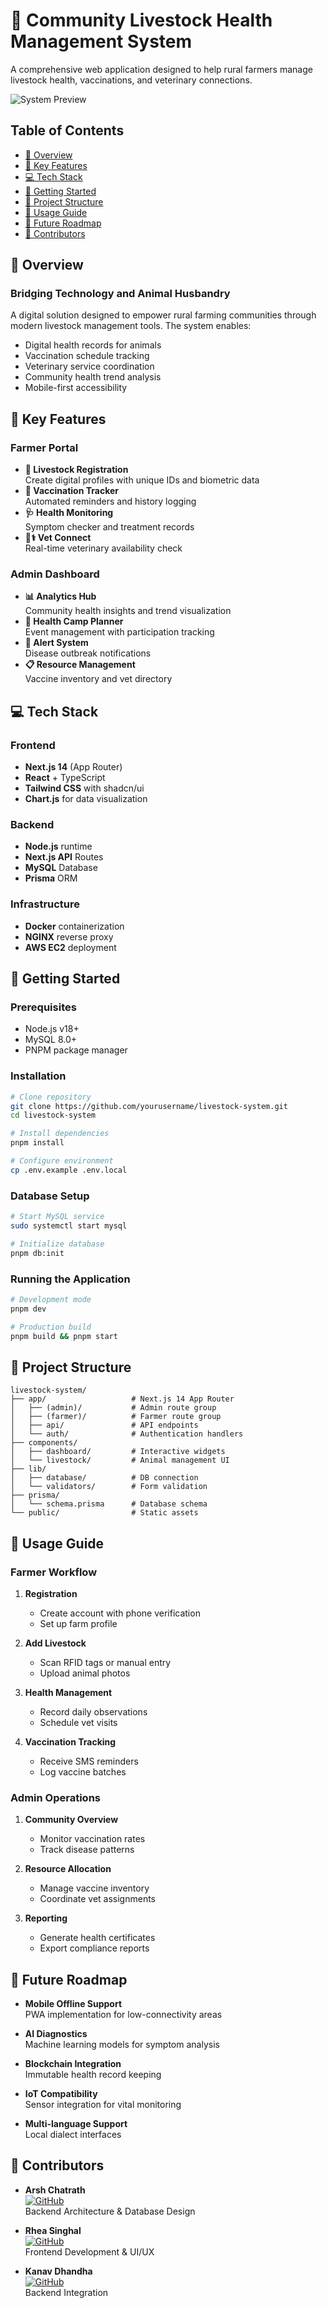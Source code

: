# 🐄 Community Livestock Health Management System

A comprehensive web application designed to help rural farmers manage livestock health, vaccinations, and veterinary connections.

![System Preview](https://res.cloudinary.com/dwxqmdtjk/image/upload/v1747940882/a5fa7f92-f99f-4f99-bb25-e1416812ad7f.png)

## Table of Contents

- [🌟 Overview](#-overview)
- [🔑 Key Features](#-key-features)
- [💻 Tech Stack](#-tech-stack)
- [🚀 Getting Started](#-getting-started)
- [📂 Project Structure](#-project-structure)
- [📘 Usage Guide](#-usage-guide)
- [🔮 Future Roadmap](#-future-roadmap)
- [👥 Contributors](#-contributors)

## 🌟 Overview

### Bridging Technology and Animal Husbandry

A digital solution designed to empower rural farming communities through modern livestock management tools. The system enables:

- Digital health records for animals
- Vaccination schedule tracking
- Veterinary service coordination
- Community health trend analysis
- Mobile-first accessibility

## 🔑 Key Features

### Farmer Portal
- **📝 Livestock Registration**  
  Create digital profiles with unique IDs and biometric data
- **💉 Vaccination Tracker**  
  Automated reminders and history logging
- **🩺 Health Monitoring**  
  Symptom checker and treatment records
- **👨⚕️ Vet Connect**  
  Real-time veterinary availability check

### Admin Dashboard
- **📊 Analytics Hub**  
  Community health insights and trend visualization
- **📅 Health Camp Planner**  
  Event management with participation tracking
- **🔔 Alert System**  
  Disease outbreak notifications
- **📋 Resource Management**  
  Vaccine inventory and vet directory

## 💻 Tech Stack

### Frontend
- **Next.js 14** (App Router)
- **React** + TypeScript
- **Tailwind CSS** with shadcn/ui
- **Chart.js** for data visualization

### Backend
- **Node.js** runtime
- **Next.js API** Routes
- **MySQL** Database
- **Prisma** ORM

### Infrastructure
- **Docker** containerization
- **NGINX** reverse proxy
- **AWS EC2** deployment

## 🚀 Getting Started

### Prerequisites
- Node.js v18+
- MySQL 8.0+
- PNPM package manager

### Installation
```bash
# Clone repository
git clone https://github.com/yourusername/livestock-system.git
cd livestock-system

# Install dependencies
pnpm install

# Configure environment
cp .env.example .env.local
```

### Database Setup
```bash
# Start MySQL service
sudo systemctl start mysql

# Initialize database
pnpm db:init
```

### Running the Application
```bash
# Development mode
pnpm dev

# Production build
pnpm build && pnpm start
```

## 📂 Project Structure

```plaintext
livestock-system/
├── app/                   # Next.js 14 App Router
│   ├── (admin)/           # Admin route group
│   ├── (farmer)/          # Farmer route group
│   ├── api/               # API endpoints
│   └── auth/              # Authentication handlers
├── components/
│   ├── dashboard/         # Interactive widgets
│   └── livestock/         # Animal management UI
├── lib/
│   ├── database/          # DB connection
│   └── validators/        # Form validation
├── prisma/
│   └── schema.prisma      # Database schema
└── public/                # Static assets
```

## 📘 Usage Guide

### Farmer Workflow
1. **Registration**
   - Create account with phone verification
   - Set up farm profile

2. **Add Livestock**
   - Scan RFID tags or manual entry
   - Upload animal photos

3. **Health Management**
   - Record daily observations
   - Schedule vet visits

4. **Vaccination Tracking**
   - Receive SMS reminders
   - Log vaccine batches

### Admin Operations
1. **Community Overview**
   - Monitor vaccination rates
   - Track disease patterns

2. **Resource Allocation**
   - Manage vaccine inventory
   - Coordinate vet assignments

3. **Reporting**
   - Generate health certificates
   - Export compliance reports

## 🔮 Future Roadmap

- **Mobile Offline Support**  
  PWA implementation for low-connectivity areas

- **AI Diagnostics**  
  Machine learning models for symptom analysis

- **Blockchain Integration**  
  Immutable health record keeping

- **IoT Compatibility**  
  Sensor integration for vital monitoring

- **Multi-language Support**  
  Local dialect interfaces

## 👥 Contributors

- **Arsh Chatrath**  
  [![GitHub](https://img.shields.io/badge/GitHub-arshchatrath-blue)](https://github.com/arshchatrath)  
  Backend Architecture & Database Design

- **Rhea Singhal**  
  [![GitHub](https://img.shields.io/badge/GitHub-RheaSinghal-green)](https://github.com/RheaSinghal)  
  Frontend Development & UI/UX

- **Kanav Dhandha**  
  [![GitHub](https://img.shields.io/badge/GitHub-kanavdhanda-blue)](https://github.com/kanavdhanda)  
  Backend Integration
